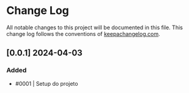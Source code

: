 # Change Log
All notable changes to this project will be documented in this file. This change log follows the conventions of [keepachangelog.com](http://keepachangelog.com/).

## [0.0.1] 2024-04-03
### Added
- #0001 | Setup do projeto